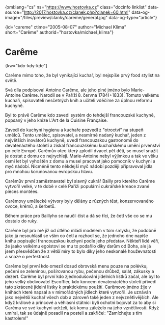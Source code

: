 
{xml:lang="cs" ns="https://www.hostovka.cz" class="docinfo linklist" data-source="http://2017.hostovka.cz/clanek.php?clanek=60.html" data-og-image="/files/preview/clanky/careme/general.jpg" data-og-type="article"}

{id="careme" ctime="2005-08-07" author="Michael Klíma" short="Carême" authorid="hostovka/michael_klima"}

# Carême

<!-- generated attribute kw by user_udpatekw.sh on 2019-06-30, do not edit -->

{kw="kdo-kdy-kde"}

Carême mimo toho, že byl vynikající kuchař, byl nejspíše prvý food stylist na světě.

Svá díla podpisoval Antoine Carême, ale jeho plné jméno bylo Marie-Antoine Carême. Narodil se v Paříži 8. června 1784(+1833). Tomuto velkému kuchaři, spisovateli nesčetných knih a učiteli vděčíme za úplnou reformu kuchyně.

Byl to právě Carême kdo zavedl systém do tehdejší francouzské kuchyně, popsaný v jeho knize L'Art de la Cuisine Française.

Zavedl do kuchyní hygienu a kuchaře pozvedl z "otroctví" na stupeň umělců. Tento umělec, spisovatel, a nesmírně nadaný kuchař, jeden z největších inovátorů kuchyně, uvedl francouzskou gastronomii do devatenáctého století a získal francouzskému kuchařskému umění prvenství po celé Evropě. Carêmův otec který zplodil dvacet pět dětí, se musel snažit je dostat z domu co nejrychleji. Marie-Antoine nebyl výjimkou a tak ve věku osmi let byl vyhoštěn z domu a musel pracovat jako pomocník v kuchyni a myč nádobí. Nicméně tento někdejší myč nádobí později připravoval jídla pro mnohou korunovanou evropskou hlavu.

Carêmův první zaměstnavatel byl slavný cukrář Bailly pro kterého Carême vytvořil velké, v té době v celé Paříži populární cukrářské kreace zvané pièces montées.

Carêmovy umělecké výtvory byly dělány z různých těst, konzervovaného ovoce, krémů, a šerbetů.

Během práce pro Baillyho se naučil číst a dá se říci, že četl vše co se mu dostalo do ruky.

Carême byl pro mě již od útlého mládí modelem v tom smyslu, že podobně jako já nesouhlasil se vším co četl a rozhodl se, že jednoho dne napíše knihu popisující francouzskou kuchyni podle jeho představ. Někteří lidé věří, že jaako velkému egoistovi se mu to podařilo díky darům od Boha, ale já jsem přesvědčen že z větší míry to bylo díky jeho neskonalé houževnatosti a snaze o perfektnost.

Carême byl první kdo omezil dosud obrovská menu pouze na polévku, pečeni se zeleninou, pošírovanou rybu, pečenou drůbež, salát, zákusky a dezert. Carême byl první kdo zjednodušování jídelních lístků začal, ale byl to jeho velký obdivovatel Escoffier, kdo koncem devatenáctého století přivedl tato zkrácené jídelní lístky k praktickému použití. Carêmovo jméno žije v knihách které napsal a v mimořádných jídlech které vytvořil. Je uznáván jako největší kuchař všech dob a zároveň také jeden z nejvznětlivějších. Ale když králové a princové a věhlasní státníci byli ochotni bojovat za to aby si Carêma ve své kuchyni udrželi, tak komu záleželo na jeho vznětlivosti. Když umíral, tak se údajně posadil na posteli a zakřičel: "Zamíchejte s tím kastrolem!"

